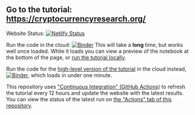 ## Go to the tutorial: https://cryptocurrencyresearch.org/

Website Status:
[![Netlify Status](https://api.netlify.com/api/v1/badges/18b1bfd9-105a-4a49-a15a-6f1b07135c8c/deploy-status)](https://app.netlify.com/sites/researchpaper/deploys)

Run the code in the cloud: [![Binder](https://mybinder.org/badge_logo.svg)](https://mybinder.org/v2/gh/ries9112/cryptocurrencyresearch-org/063040395d07582907efdb49512a42f473da232a?filepath=Tutorial-Full.ipynb) This will take a **long** time, but works well once loaded. While it loads you can view a preview of the notebook at the bottom of the page, or [run the tutorial locally](https://cryptocurrencyresearch.org/setup.html#option-2---run-locally).

Run the code for the [high-level version of the tutorial](https://cryptocurrencyresearch.org/high-level) in the cloud instead, [![Binder](https://mybinder.org/badge_logo.svg)](https://mybinder.org/v2/gh/ries9112/high-level-reprex-jupyter/c48ab7fdf606eee68b30b27c2ed5be01ec5fc19f?filepath=high-level_jupyter.ipynb), which loads in under one minute.

This repository uses ["Continuous Integration" (GitHub Actions)](https://github.blog/2019-08-08-github-actions-now-supports-ci-cd/) to refresh the tutorial every 12 hours and update the website with the latest results. You can view the status of the latest run on [the "Actions" tab of this repository](https://github.com/ries9112/cryptocurrencyresearch-org/actions).
